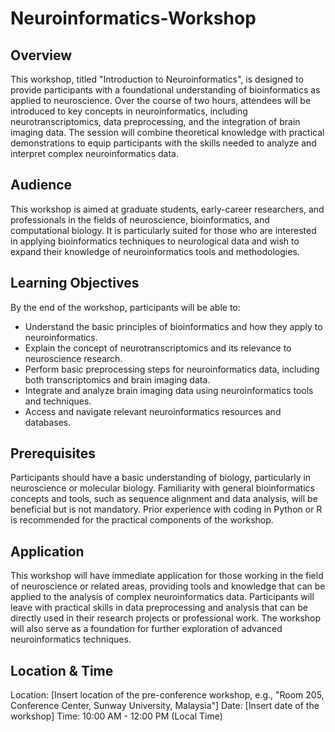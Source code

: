 # Neuroinformatics-Workshop

## Overview
This workshop, titled "Introduction to Neuroinformatics", is designed to provide participants with a foundational understanding of bioinformatics as applied to neuroscience. Over the course of two hours, attendees will be introduced to key concepts in neuroinformatics, including neurotranscriptomics, data preprocessing, and the integration of brain imaging data. The session will combine theoretical knowledge with practical demonstrations to equip participants with the skills needed to analyze and interpret complex neuroinformatics data.

## Audience
This workshop is aimed at graduate students, early-career researchers, and professionals in the fields of neuroscience, bioinformatics, and computational biology. It is particularly suited for those who are interested in applying bioinformatics techniques to neurological data and wish to expand their knowledge of neuroinformatics tools and methodologies.

## Learning Objectives
By the end of the workshop, participants will be able to:

- Understand the basic principles of bioinformatics and how they apply to neuroinformatics.
- Explain the concept of neurotranscriptomics and its relevance to neuroscience research.
- Perform basic preprocessing steps for neuroinformatics data, including both transcriptomics and brain imaging data.
- Integrate and analyze brain imaging data using neuroinformatics tools and techniques.
- Access and navigate relevant neuroinformatics resources and databases.


## Prerequisites
Participants should have a basic understanding of biology, particularly in neuroscience or molecular biology. Familiarity with general bioinformatics concepts and tools, such as sequence alignment and data analysis, will be beneficial but is not mandatory. Prior experience with coding in Python or R is recommended for the practical components of the workshop.

## Application
This workshop will have immediate application for those working in the field of neuroscience or related areas, providing tools and knowledge that can be applied to the analysis of complex neuroinformatics data. Participants will leave with practical skills in data preprocessing and analysis that can be directly used in their research projects or professional work. The workshop will also serve as a foundation for further exploration of advanced neuroinformatics techniques.

## Location & Time
Location: [Insert location of the pre-conference workshop, e.g., "Room 205, Conference Center, Sunway University, Malaysia"] Date: [Insert date of the workshop] Time: 10:00 AM - 12:00 PM (Local Time)
